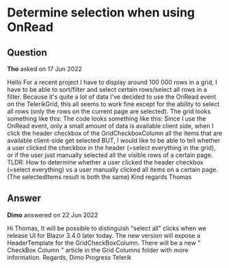 # Determine selection when using OnRead

## Question

**Tho** asked on 17 Jun 2022

Hello For a recent project I have to display around 100 000 rows in a grid, I have to be able to sort/filter and select certain rows/select all rows in a filter. Because it's quite a lot of data I've decided to use the OnRead event on the TelerikGrid, this all seems to work fine except for the ability to select all rows (only the rows on the current page are selected). The grid looks something like this: The code looks something like this: <TelerikGrid AutoGenerateColumns=true OnRead="@ReadItems" TItem=ProductDto
Pageable=true PageSize=10 Sortable
SelectionMode=@GridSelectionMode.Multiple
FilterMenuType=@FilterMenuType.Menu
FilterMode="GridFilterMode.FilterMenu" Resizable="true" ScrollMode="@GridScrollMode.Scrollable" SelectedItemsChanged="@((IEnumerable<ProductDto> newSelection)=> onSelect(newSelection))" Reorderable="true" SelectedItems="@selectedProducts">
<GridColumns>
<GridCheckboxColumn CheckBoxOnlySelection="true" Reorderable=false SelectAllMode=@GridSelectAllMode.All Width="100px" SelectAll="true" Locked="true" />
<GridColumn Field="@nameof(ProductDto.Id)" Title="@_localizer[nameof(Translations.Id)]" Width="100px" Locked="true" />
<GridColumn Field="@nameof(ProductDto.Code)" Title="@_localizer[nameof(Translations.Code)]" Width="200px" Locked="true" />
<GridColumn Field="@nameof(ProductDto.ExternalReference)" Title="@_localizer[nameof(Translations.ExternalReference)]" Width="200px" Locked="true" Lockable="true" />
<GridColumn Field="@nameof(ProductDto.Description)" Title="@_localizer[nameof(Translations.Description)]" Width="200px" Lockable="true" />
<GridColumn Field="@nameof(ProductDto.BrandCode)" Title="@_localizer[nameof(Translations.BrandCode)]" Width="200px" Lockable="true" />
<GridAutoGeneratedColumns ColumnWidth="200px" />
</GridColumns>
</TelerikGrid> Since I use the OnRead event, only a small amount of data is available client side, when I click the header checkbox of the GridCheckboxColumn all the items that are available client-side get selected BUT, I would like to be able to tell whether a user clicked the checkbox in the header (=select everything in the grid), or if the user just manually selected all the visible rows of a certain page. TLDR: How to determine whether a user clicked the header checkbox (=select everything) vs a user manually clicked all items on a certain page. (The selectedItems result is both the same) Kind regards Thomas

## Answer

**Dimo** answered on 22 Jun 2022

Hi Thomas, It will be possible to distinguish "select all" clicks when we release UI for Blazor 3.4.0 later today. The new version will expose a HeaderTemplate for the GridCheckBoxColumn. There will be a new " CheckBox Column " article in the Grid Columns folder with more information. Regards, Dimo Progress Telerik
